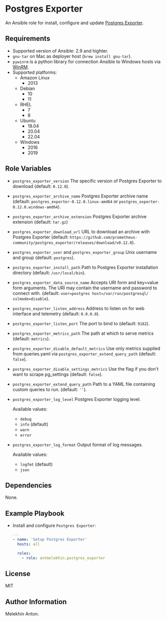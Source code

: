 Postgres Exporter
=================

An Ansible role for install, configure and update [Postgres Exporter](https://github.com/prometheus-community/postgres_exporter).

Requirements
------------

- Supported version of Ansible: 2.9 and highter.
- `gnu-tar` on Mac as deployer host (`brew install gnu-tar`).
- `pywinrm` is a python library for connection Ansible to Windows hosts via [WinRM](https://docs.ansible.com/ansible/latest/user_guide/windows_winrm.html).
- Supported platforms:
  - Amazon Linux
    - 2013
  - Debian
    - 10
    - 11
  - RHEL
    - 7
    - 8
  - Ubuntu
    - 18.04
    - 20.04
    - 22.04
  - Windows
    - 2016
    - 2019

Role Variables
--------------

- `postgres_exporter_version` The specific version of Postgres Exporter to download (default: `0.12.0`).
- `postgres_exporter_archive_name` Postgres Exporter archive name (default: `postgres_exporter-0.12.0.linux-amd64` or `postgres_exporter-0.12.0.windows-amd64`).
- `postgres_exporter_archive_extension` Postgres Exporter archive extension (default: `tar.gz`)
- `postgres_exporter_download_url` URL to download an archive with Postgres Exporter (default: `https://github.com/prometheus-community/postgres_exporter/releases/download/v0.12.0`).
- `postgres_exporter_user` and `postgres_exporter_group` Unix username and group (default: `postgres`).
- `postgres_exporter_install_path` Path to Postgres Exporter installation directory (default: `/usr/local/bin`).
- `postgres_exporter_data_source_name` Accepts URI form and key=value form arguments. The URI may contain the username and password to connect with. (default: `user=postgres host=/var/run/postgresql/ sslmode=disable`).
- `postgres_exporter_listen_address` Address to listen on for web interface and telemetry (default: `0.0.0.0`).
- `postgres_exporter_listen_port` The port to bind to (default: `9182`).
- `postgres_exporter_metrics_path` The path at which to serve metrics (default: `metrics`).
- `postgres_exporter_disable_default_metrics` Use only metrics supplied from queries.yaml via `postgres_exporter_extend_query_path` (default: `false`).
- `postgres_exporter_disable_settings_metrics` Use the flag if you don't want to scrape pg_settings (default: `false`).
- `postgres_exporter_extend_query_path` Path to a YAML file containing custom queries to run. (default: `''`).
- `postgres_exporter_log_level` Postgres Exporter logging level.

  Available values:
  - `debug`
  - `info` (default)
  - `warn`
  - `error`

- `postgres_exporter_log_format` Output format of log messages.

  Available values:
  - `logfmt` (default)
  - `json`

Dependencies
------------

None.

Example Playbook
----------------

- Install and configure `Postgres Exporter`:

  ```yaml
  ---
  - name: 'Setup Postgres Exporter'
    hosts: all

    roles:
      - role: antmelekhin.postgres_exporter
  ```

License
-------

MIT

Author Information
------------------

Melekhin Anton.
